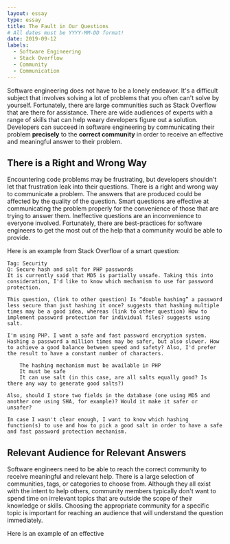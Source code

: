 ```yaml
---
layout: essay
type: essay
title: The Fault in Our Questions
# All dates must be YYYY-MM-DD format!
date: 2019-09-12
labels:
  - Software Engineering
  - Stack Overflow
  - Community
  - Communication
---
```



Software engineering does not have to be a lonely endeavor. It's a difficult subject that involves solving a lot of problems that you often can't solve by yourself. Fortunately, there are large communities such as Stack Overflow that are there for assistance. There are wide audiences of experts with a range of skills that can help weary developers figure out a solution. Developers can succeed in software engineering by communicating their problem <strong>precisely</strong> to the <strong>correct community</strong> in order to receive an effective and meaningful answer to their problem.

<h2>There is a Right and Wrong Way</h2>
Encountering code problems may be frustrating, but developers shouldn't let that frustration leak into their questions. There is a right and wrong way to communicate a problem. The answers that are produced could be affected by the quality of the question. Smart questions are effective at communicating the problem properly for the convenience of those that are trying to answer them. Ineffective questions are an inconvenience to everyone involved. Fortunately, there are best-practices for software engineers to get the most out of the help that a community would be able to provide. 

Here is an example from Stack Overflow of a smart question:
```
Tag: Security
Q: Secure hash and salt for PHP passwords
It is currently said that MD5 is partially unsafe. Taking this into consideration, I'd like to know which mechanism to use for password protection.

This question, (link to other question) Is “double hashing” a password less secure than just hashing it once? suggests that hashing multiple times may be a good idea, whereas (link to other question) How to implement password protection for individual files? suggests using salt.

I'm using PHP. I want a safe and fast password encryption system. Hashing a password a million times may be safer, but also slower. How to achieve a good balance between speed and safety? Also, I'd prefer the result to have a constant number of characters.

    The hashing mechanism must be available in PHP
    It must be safe
    It can use salt (in this case, are all salts equally good? Is there any way to generate good salts?)

Also, should I store two fields in the database (one using MD5 and another one using SHA, for example)? Would it make it safer or unsafer?

In case I wasn't clear enough, I want to know which hashing function(s) to use and how to pick a good salt in order to have a safe and fast password protection mechanism.
```

<h2>Relevant Audience for Relevant Answers</h2>
Software engineers need to be able to reach the correct community to receive meaningful and relevant help. There is a large selection of communities, tags, or categories to choose from. Although they all exist with the intent to help others, community members typically don't want to spend time on irrelevant topics that are outside the scope of their knowledge or skills. Choosing the appropriate community for a specific topic is important for reaching an audience that will understand the question immediately. 

Here is an example of an effective 
